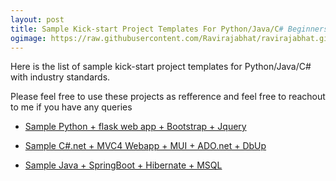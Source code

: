 ```yaml
---
layout: post
title: Sample Kick-start Project Templates For Python/Java/C# Beginners
ogimage: https://raw.githubusercontent.com/Ravirajabhat/ravirajabhat.github.io/master/images/Camino-polvoriento-316886.jpg
---
```

Here is the list of sample kick-start project templates for Python/Java/C# with industry standards. 

Please feel free to use these projects as refference and feel free to reachout to me if you have any queries

* [Sample Python + flask web app + Bootstrap + Jquery](https://gitlab.com/ravirajbhat154/FlaskSamples)

* [Sample C#.net + MVC4 Webapp + MUI + ADO.net + DbUp](https://gitlab.com/ravirajbhat154/MUI-MVC4-ADO.net-SAMPLE)

* [Sample Java + SpringBoot + Hibernate + MSQL ](https://gitlab.com/ravirajbhat154/Samle-FlightBooking-SpringBootAPI-Java-MSQL)
